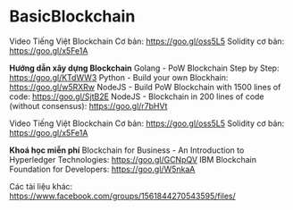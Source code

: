 # BasicBlockchain


Video Tiếng Việt Blockchain Cơ bản: https://goo.gl/oss5L5
Solidity cơ bản: https://goo.gl/x5Fe1A


**Hướng dẫn xây dựng Blockchain**
Golang - PoW Blockchain Step by Step: https://goo.gl/KTdWW3
Python - Build your own Blockhain: https://goo.gl/w5RXRw
NodeJS - Build PoW Blockchain with 1500 lines of code: https://goo.gl/SjtB2E
NodeJS - Blockchain in 200 lines of code (without consensus): https://goo.gl/r7bHVt


Video Tiếng Việt Blockchain Cơ bản: https://goo.gl/oss5L5
Solidity cơ bản: https://goo.gl/x5Fe1A


**Khoá học miễn phí**
Blockchain for Business - An Introduction to Hyperledger Technologies: https://goo.gl/GCNpQV
IBM Blockchain Foundation for Developers: https://goo.gl/W5nkaA

Các tài liệu khác: https://www.facebook.com/groups/1561844270543595/files/